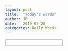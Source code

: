 ```yaml
---
layout: post
title:  "Today's words"
author: JB
date:   2019-05-28
categories: Daily_Words
---
```


<input type="text" id="name" name="name"/>
